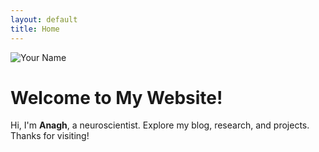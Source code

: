 ```yaml
---
layout: default
title: Home
---
```



<div class="intro">
  <img src="{{ site.baseurl }}/assets/images/sample.jpg" alt="Your Name" class="profile-photo">
  <h1>Welcome to My Website!</h1>
  <p>
    Hi, I'm <strong>Anagh</strong>, a neuroscientist. 
    Explore my blog, research, and projects. Thanks for visiting!
  </p>
</div>

